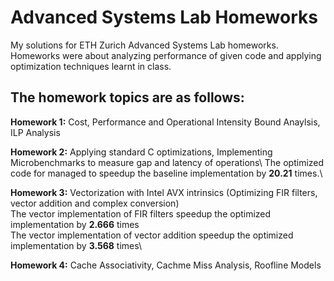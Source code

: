 # Advanced Systems Lab Homeworks
My solutions for ETH Zurich Advanced Systems Lab homeworks. Homeworks were about analyzing performance of given code and applying optimization techniques learnt in class.

## The homework topics are as follows:
**Homework 1:** Cost, Performance and Operational Intensity Bound Anaylsis, ILP Analysis 

**Homework 2:** Applying standard C optimizations, Implementing Microbenchmarks to measure gap and latency of operations\ 
The optimized code for managed to speedup the baseline implementation by **20.21** times.\

**Homework 3:** Vectorization with Intel AVX intrinsics (Optimizing FIR filters, vector addition and complex conversion)\
The vector implementation of FIR filters speedup the optimized implementation by **2.666** times\
The vector implementation of vector addition speedup the optimized implementation by **3.568** times\

**Homework 4:** Cache Associativity, Cachme Miss Analysis, Roofline Models
